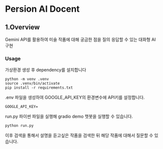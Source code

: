 # Persion AI Docent

## 1.Overview
Gemini API를 활용하여 미술 작품에 대해 궁금한 점을 질의 응답할 수 있는 대화형 AI 구현

### Usage
가상환경 생성 후 dependency를 설치합니다
```
python -m venv .venv
source .venv/bin/activate
pip install -r requirements.txt
```

.env 파일을 생성하여 GOOGLE_API_KEY의 환경변수에 API키를 설정합니다.
```
GOOGLE_API_KEY=
```
run.py 파이썬 파일을 실행해 gradio demo 챗봇을 실행할 수 있습니다.
```
python run.py
```
이후 검색을 통해서 설명을 듣고싶은 작품을 검색한 뒤 해당 작품에 대해서 질문할 수 있습니다.
